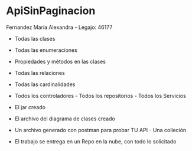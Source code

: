 # ApiSinPaginacion 

Fernandez Maria Alexandra - Legajo: 46177

- Todas las clases

- Todas las enumeraciones

- Propiedades y métodos en las clases

- Todas las relaciones 

- Todas las cardinalidades

- Todos los controladores - Todos los repositorios - Todos los Servicios

-  El jar creado 

- El archivo del diagrama de clases creado

- Un archivo generado con postman para probar TU API - Una colleción

- El trabajo se entrega en un Repo en la nube, con todo lo solicitado
